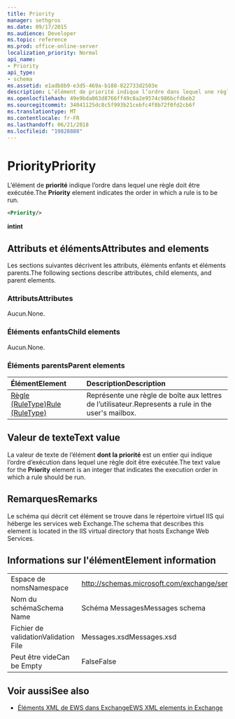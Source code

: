 ```yaml
---
title: Priority
manager: sethgros
ms.date: 09/17/2015
ms.audience: Developer
ms.topic: reference
ms.prod: office-online-server
localization_priority: Normal
api_name:
- Priority
api_type:
- schema
ms.assetid: e1adb8b9-e3d5-469a-b188-822733d2503e
description: L’élément de priorité indique l’ordre dans lequel une règle doit être exécutée.
ms.openlocfilehash: 49e9bda063d8766ff49c8a2e9574c986bcfdbeb2
ms.sourcegitcommit: 34041125dc8c5f993b21cebfc4f8b72f0fd2cb6f
ms.translationtype: MT
ms.contentlocale: fr-FR
ms.lasthandoff: 06/21/2018
ms.locfileid: "19828888"
---
```

# <a name="priority"></a><span data-ttu-id="98d01-103">Priority</span><span class="sxs-lookup"><span data-stu-id="98d01-103">Priority</span></span>

<span data-ttu-id="98d01-104">L’élément de **priorité** indique l’ordre dans lequel une règle doit être exécutée.</span><span class="sxs-lookup"><span data-stu-id="98d01-104">The **Priority** element indicates the order in which a rule is to be run.</span></span> 
  
```XML
<Priority/>
```

 <span data-ttu-id="98d01-105">**int**</span><span class="sxs-lookup"><span data-stu-id="98d01-105">**int**</span></span>
## <a name="attributes-and-elements"></a><span data-ttu-id="98d01-106">Attributs et éléments</span><span class="sxs-lookup"><span data-stu-id="98d01-106">Attributes and elements</span></span>

<span data-ttu-id="98d01-107">Les sections suivantes décrivent les attributs, éléments enfants et éléments parents.</span><span class="sxs-lookup"><span data-stu-id="98d01-107">The following sections describe attributes, child elements, and parent elements.</span></span>
  
### <a name="attributes"></a><span data-ttu-id="98d01-108">Attributs</span><span class="sxs-lookup"><span data-stu-id="98d01-108">Attributes</span></span>

<span data-ttu-id="98d01-109">Aucun.</span><span class="sxs-lookup"><span data-stu-id="98d01-109">None.</span></span>
  
### <a name="child-elements"></a><span data-ttu-id="98d01-110">Éléments enfants</span><span class="sxs-lookup"><span data-stu-id="98d01-110">Child elements</span></span>

<span data-ttu-id="98d01-111">Aucun.</span><span class="sxs-lookup"><span data-stu-id="98d01-111">None.</span></span>
  
### <a name="parent-elements"></a><span data-ttu-id="98d01-112">Éléments parents</span><span class="sxs-lookup"><span data-stu-id="98d01-112">Parent elements</span></span>

|<span data-ttu-id="98d01-113">**Élément**</span><span class="sxs-lookup"><span data-stu-id="98d01-113">**Element**</span></span>|<span data-ttu-id="98d01-114">**Description**</span><span class="sxs-lookup"><span data-stu-id="98d01-114">**Description**</span></span>|
|:-----|:-----|
|[<span data-ttu-id="98d01-115">Règle (RuleType)</span><span class="sxs-lookup"><span data-stu-id="98d01-115">Rule (RuleType)</span></span>](rule-ruletype.md) <br/> |<span data-ttu-id="98d01-116">Représente une règle de boîte aux lettres de l’utilisateur.</span><span class="sxs-lookup"><span data-stu-id="98d01-116">Represents a rule in the user's mailbox.</span></span>  <br/> |
   
## <a name="text-value"></a><span data-ttu-id="98d01-117">Valeur de texte</span><span class="sxs-lookup"><span data-stu-id="98d01-117">Text value</span></span>

<span data-ttu-id="98d01-118">La valeur de texte de l’élément **dont la priorité** est un entier qui indique l’ordre d’exécution dans lequel une règle doit être exécutée.</span><span class="sxs-lookup"><span data-stu-id="98d01-118">The text value for the **Priority** element is an integer that indicates the execution order in which a rule should be run.</span></span> 
  
## <a name="remarks"></a><span data-ttu-id="98d01-119">Remarques</span><span class="sxs-lookup"><span data-stu-id="98d01-119">Remarks</span></span>

<span data-ttu-id="98d01-120">Le schéma qui décrit cet élément se trouve dans le répertoire virtuel IIS qui héberge les services web Exchange.</span><span class="sxs-lookup"><span data-stu-id="98d01-120">The schema that describes this element is located in the IIS virtual directory that hosts Exchange Web Services.</span></span>
  
## <a name="element-information"></a><span data-ttu-id="98d01-121">Informations sur l'élément</span><span class="sxs-lookup"><span data-stu-id="98d01-121">Element information</span></span>

|||
|:-----|:-----|
|<span data-ttu-id="98d01-122">Espace de noms</span><span class="sxs-lookup"><span data-stu-id="98d01-122">Namespace</span></span>  <br/> |http://schemas.microsoft.com/exchange/services/2006/messages  <br/> |
|<span data-ttu-id="98d01-123">Nom du schéma</span><span class="sxs-lookup"><span data-stu-id="98d01-123">Schema Name</span></span>  <br/> |<span data-ttu-id="98d01-124">Schéma Messages</span><span class="sxs-lookup"><span data-stu-id="98d01-124">Messages schema</span></span>  <br/> |
|<span data-ttu-id="98d01-125">Fichier de validation</span><span class="sxs-lookup"><span data-stu-id="98d01-125">Validation File</span></span>  <br/> |<span data-ttu-id="98d01-126">Messages.xsd</span><span class="sxs-lookup"><span data-stu-id="98d01-126">Messages.xsd</span></span>  <br/> |
|<span data-ttu-id="98d01-127">Peut être vide</span><span class="sxs-lookup"><span data-stu-id="98d01-127">Can be Empty</span></span>  <br/> |<span data-ttu-id="98d01-128">False</span><span class="sxs-lookup"><span data-stu-id="98d01-128">False</span></span>  <br/> |
   
## <a name="see-also"></a><span data-ttu-id="98d01-129">Voir aussi</span><span class="sxs-lookup"><span data-stu-id="98d01-129">See also</span></span>



- [<span data-ttu-id="98d01-130">Éléments XML de EWS dans Exchange</span><span class="sxs-lookup"><span data-stu-id="98d01-130">EWS XML elements in Exchange</span></span>](ews-xml-elements-in-exchange.md)

